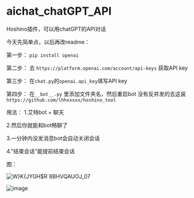 # aichat_chatGPT_API
Hoshino插件，可以用chatGPT的API对话

今天先简单点，以后再改readme：

第一步：
`pip install openai`

第二步：
去 `https://platform.openai.com/account/api-keys` 获取API key

第三步：
在`chat.py`的`openai.api_key`填写API key

第四步：
在`__bot__.py` 里添加文件夹名，然后重启bot
没有反并发的去这装`https://github.com/lhhxxxxx/hoshino_tool`

用法：
1.艾特bot + 聊天

2.然后你就能和bot畅聊了

3.一分钟内没发消息bot会自动关闭会话

4."结束会话"能提前结束会话

图：

![W}K{JYGH$R`8BHVQAUOJ_07](https://user-images.githubusercontent.com/68325229/222481635-e40e75f1-1e7b-4ddb-b194-7c3318e00601.png)

![image](https://user-images.githubusercontent.com/68325229/222481738-4f6307c8-71a7-481d-853d-e92bd5f06e3a.png)
